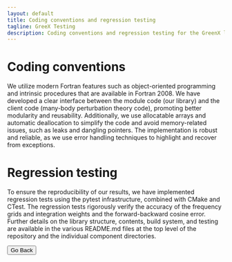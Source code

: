 ```yaml
---
layout: default
title: Coding conventions and regression testing
tagline: GreeX Testing
description: Coding conventions and regression testing for the GreenX library
---
```

# Coding conventions

 We utilize modern Fortran features such as object-oriented programming and intrinsic procedures that are available in Fortran 2008. We have developed a clear interface between the module code (our library) and the client code (many-body perturbation theory code), promoting better modularity and reusability. Additionally, we use allocatable arrays and automatic deallocation to simplify the code and avoid memory-related issues, such as leaks and dangling pointers. The implementation is robust and reliable, as we use error handling techniques to highlight and recover from exceptions. 
 
# Regression testing

To ensure the reproducibility of our results, we have implemented regression tests using the pytest infrastructure, combined with CMake and CTest. The regression tests rigorously verify the accuracy of the frequency grids and integration weights and the forward-backward cosine error. Further details on the library structure, contents, build system, and testing are available in the various README.md files at the top level of the repository and the individual component directories. 

<button onclick="goBack()">Go Back</button>

<script>
function goBack() {
  window.history.back();
}
</script>
